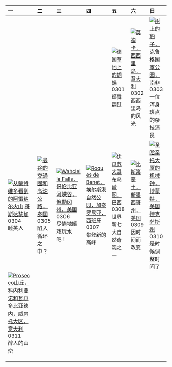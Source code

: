 | 一                                                                                                                                                                                                           | 二                                                                                                                                                                                         | 三                                                                                                                                                                                                              | 四                                                                                                                                                                                                              | 五                                                                                                                                                                                            | 六                                                                                                                                                                                   | 日                                                                                                                                                                                                  |
|:------------------------------------------------------------------------------------------------------------------------------------------------------------------------------------------------------------|:------------------------------------------------------------------------------------------------------------------------------------------------------------------------------------------|:---------------------------------------------------------------------------------------------------------------------------------------------------------------------------------------------------------------|:---------------------------------------------------------------------------------------------------------------------------------------------------------------------------------------------------------------|:---------------------------------------------------------------------------------------------------------------------------------------------------------------------------------------------|:------------------------------------------------------------------------------------------------------------------------------------------------------------------------------------|:---------------------------------------------------------------------------------------------------------------------------------------------------------------------------------------------------|
|                                                                                                                                                                                                             |                                                                                                                                                                                           |                                                                                                                                                                                                                |                                                                                                                                                                                                                | [![](https://www.bing.com/th?id=OHR.Schmetterlingswiese_ZH-CN3740804088_320x240.jpg '德国草地上的蝴蝶')](https://www.bing.com/th?id=OHR.Schmetterlingswiese_ZH-CN3740804088_UHD.jpg)<br>0301<br>蝶舞翩跹 | [![](https://www.bing.com/th?id=OHR.ModicaItaly_ZH-CN3893147952_320x240.jpg '莫迪卡，西西里岛，意大利')](https://www.bing.com/th?id=OHR.ModicaItaly_ZH-CN3893147952_UHD.jpg)<br>0302<br>西西里岛的风光 | [![](https://www.bing.com/th?id=OHR.KrugerLeopard_ZH-CN4125884091_320x240.jpg '树上的豹子，克鲁格国家公园，南非')](https://www.bing.com/th?id=OHR.KrugerLeopard_ZH-CN4125884091_UHD.jpg)<br>0303<br>一位浑身斑点的杂技演员    |
| [![](https://www.bing.com/th?id=OHR.ArenalCostaRica_ZH-CN4466297855_320x240.jpg '从蒙特维多看到的阿雷纳尔火山,哥斯达黎加')](https://www.bing.com/th?id=OHR.ArenalCostaRica_ZH-CN4466297855_UHD.jpg)<br>0304<br>睡美人             | [![](https://www.bing.com/th?id=OHR.BangkokCircle_ZH-CN4702412806_320x240.jpg '曼谷的交通圈和高速公路，泰国')](https://www.bing.com/th?id=OHR.BangkokCircle_ZH-CN4702412806_UHD.jpg)<br>0305<br>陷入循环之中？ | [![](https://www.bing.com/th?id=OHR.WahclellaFalls_ZH-CN4932852217_320x240.jpg 'Wahclella Falls，哥伦比亚河峡谷，俄勒冈州，美国')](https://www.bing.com/th?id=OHR.WahclellaFalls_ZH-CN4932852217_UHD.jpg)<br>0306<br>尽情地嬉戏玩水吧！ | [![](https://www.bing.com/th?id=OHR.TarragonaSpain_ZH-CN5488361711_320x240.jpg 'Roques de Benet，埃尔斯港自然公园，加泰罗尼亚，西班牙')](https://www.bing.com/th?id=OHR.TarragonaSpain_ZH-CN5488361711_UHD.jpg)<br>0307<br>攀登新的高峰 | [![](https://www.bing.com/th?id=OHR.IguazuFalls_ZH-CN4749837052_320x240.jpg '伊瓜苏大瀑布鸟瞰图，巴西')](https://www.bing.com/th?id=OHR.IguazuFalls_ZH-CN4749837052_UHD.jpg)<br>0308<br>世界新七大自然奇观之一      | [![](https://www.bing.com/th?id=OHR.BistiBlue_ZH-CN4991705833_320x240.jpg '比斯第恶土，新墨西哥州，美国')](https://www.bing.com/th?id=OHR.BistiBlue_ZH-CN4991705833_UHD.jpg)<br>0309<br>因时间而改变    | [![](https://www.bing.com/th?id=OHR.BeaumontClock_ZH-CN5288086713_320x240.jpg '圣哈辛托大厦的机械钟，博蒙特，美国德克萨斯州')](https://www.bing.com/th?id=OHR.BeaumontClock_ZH-CN5288086713_UHD.jpg)<br>0310<br>是时候调整时间了 |
| [![](https://www.bing.com/th?id=OHR.ProseccoItaly_ZH-CN6802010344_320x240.jpg 'Prosecco山丘，科内利亚诺和瓦尔多比亚德内，威内托大区，意大利')](https://www.bing.com/th?id=OHR.ProseccoItaly_ZH-CN6802010344_UHD.jpg)<br>0311<br>醉人的山峦 |                                                                                                                                                                                           |                                                                                                                                                                                                                |                                                                                                                                                                                                                |                                                                                                                                                                                              |                                                                                                                                                                                     |                                                                                                                                                                                                    |
|                                                                                                                                                                                                             |                                                                                                                                                                                           |                                                                                                                                                                                                                |                                                                                                                                                                                                                |                                                                                                                                                                                              |                                                                                                                                                                                     |                                                                                                                                                                                                    |
|                                                                                                                                                                                                             |                                                                                                                                                                                           |                                                                                                                                                                                                                |                                                                                                                                                                                                                |                                                                                                                                                                                              |                                                                                                                                                                                     |                                                                                                                                                                                                    |
|                                                                                                                                                                                                             |                                                                                                                                                                                           |                                                                                                                                                                                                                |                                                                                                                                                                                                                |                                                                                                                                                                                              |                                                                                                                                                                                     |                                                                                                                                                                                                    |